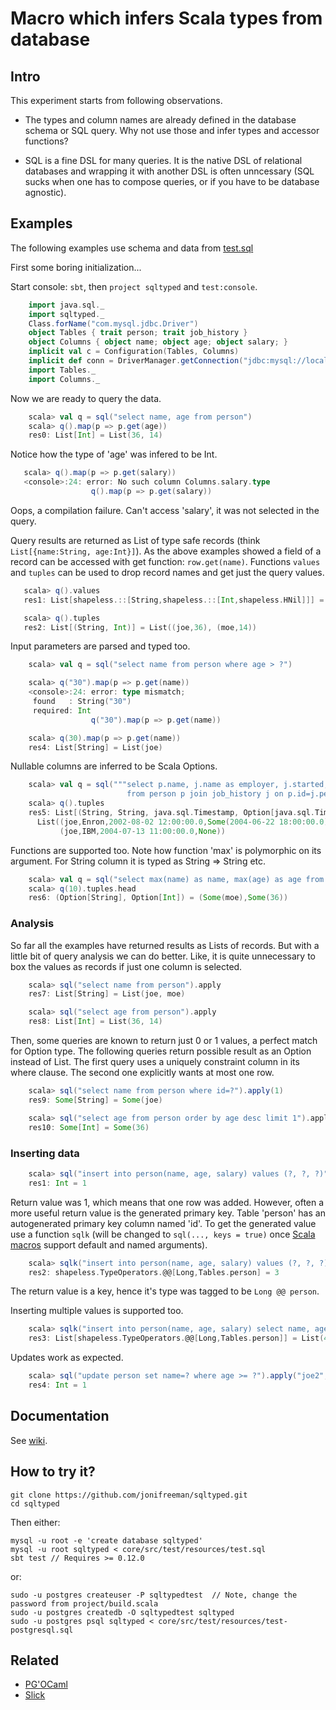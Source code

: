 Macro which infers Scala types from database
============================================

Intro
-----

This experiment starts from following observations.

* The types and column names are already defined in the database schema or SQL query. Why not use those and infer types and accessor functions?

* SQL is a fine DSL for many queries. It is the native DSL of relational databases and wrapping it with another DSL is often unncessary (SQL sucks when one has to compose queries, or if you have to be database agnostic).

Examples
--------

The following examples use schema and data from [test.sql](https://github.com/jonifreeman/sqltyped/blob/master/core/src/test/resources/test.sql)

First some boring initialization... 

Start console: ```sbt```, then ```project sqltyped``` and ```test:console```.

```scala
    import java.sql._
    import sqltyped._
    Class.forName("com.mysql.jdbc.Driver")
    object Tables { trait person; trait job_history }
    object Columns { object name; object age; object salary; }
    implicit val c = Configuration(Tables, Columns)
    implicit def conn = DriverManager.getConnection("jdbc:mysql://localhost:3306/sqltyped", "root", "")
    import Tables._
    import Columns._
```

Now we are ready to query the data.

```scala
    scala> val q = sql("select name, age from person")
    scala> q().map(p => p.get(age))
    res0: List[Int] = List(36, 14)
```

Notice how the type of 'age' was infered to be Int.

```scala
   scala> q().map(p => p.get(salary))
   <console>:24: error: No such column Columns.salary.type
                  q().map(p => p.get(salary))
```

Oops, a compilation failure. Can't access 'salary', it was not selected in the query.

Query results are returned as List of type safe records (think ```List[{name:String, age:Int}]```).
As the above examples showed a field of a record can be accessed with get function: ```row.get(name)```.
Functions ```values``` and ```tuples``` can be used to drop record names and get just the query values.

```scala
   scala> q().values
   res1: List[shapeless.::[String,shapeless.::[Int,shapeless.HNil]]] = List(joe :: 36 :: HNil, moe :: 14 :: HNil)

   scala> q().tuples
   res2: List[(String, Int)] = List((joe,36), (moe,14))
```

Input parameters are parsed and typed too.

```scala
    scala> val q = sql("select name from person where age > ?")

    scala> q("30").map(p => p.get(name))
    <console>:24: error: type mismatch;
     found   : String("30")
     required: Int
                  q("30").map(p => p.get(name))

    scala> q(30).map(p => p.get(name))
    res4: List[String] = List(joe)
```

Nullable columns are inferred to be Scala Options.

```scala
    scala> val q = sql("""select p.name, j.name as employer, j.started, j.resigned 
                          from person p join job_history j on p.id=j.person order by employer""")
    scala> q().tuples
    res5: List[(String, String, java.sql.Timestamp, Option[java.sql.Timestamp])] = 
      List((joe,Enron,2002-08-02 12:00:00.0,Some(2004-06-22 18:00:00.0)), 
           (joe,IBM,2004-07-13 11:00:00.0,None))
```

Functions are supported too. Note how function 'max' is polymorphic on its argument. For String
column it is typed as String => String etc.

```scala
    scala> val q = sql("select max(name) as name, max(age) as age from person where age > ?")
    scala> q(10).tuples.head
    res6: (Option[String], Option[Int]) = (Some(moe),Some(36))
```

### Analysis ###

So far all the examples have returned results as Lists of records. But with a little bit of query
analysis we can do better. Like, it is quite unnecessary to box the values as records if just one 
column is selected.

```scala
    scala> sql("select name from person").apply
    res7: List[String] = List(joe, moe)

    scala> sql("select age from person").apply
    res8: List[Int] = List(36, 14)
```

Then, some queries are known to return just 0 or 1 values, a perfect match for Option type. 
The following queries return possible result as an Option instead of List. The first query uses 
a uniquely constraint column in its where clause. The second one explicitly wants at most one row.

```scala
    scala> sql("select name from person where id=?").apply(1)
    res9: Some[String] = Some(joe)

    scala> sql("select age from person order by age desc limit 1").apply
    res10: Some[Int] = Some(36)
```

### Inserting data ###

```scala
    scala> sql("insert into person(name, age, salary) values (?, ?, ?)").apply("bill", 45, 30000)
    res1: Int = 1
```

Return value was 1, which means that one row was added. However, often a more useful return value 
is the generated primary key. Table 'person' has an autogenerated primary key column named 'id'. To get
the generated value use a function ```sqlk``` (will be changed to ```sql(..., keys = true)``` once 
[Scala macros](https://issues.scala-lang.org/browse/SI-5920) support default and named arguments).

```scala
    scala> sqlk("insert into person(name, age, salary) values (?, ?, ?)").apply("jill", 45, 30000)
    res2: shapeless.TypeOperators.@@[Long,Tables.person] = 3
```

The return value is a key, hence it's type was tagged to be ```Long @@ person```.

Inserting multiple values is supported too.

```scala
    scala> sqlk("insert into person(name, age, salary) select name, age, salary from person").apply
    res3: List[shapeless.TypeOperators.@@[Long,Tables.person]] = List(4, 5, 6)
```

Updates work as expected.

```scala
    scala> sql("update person set name=? where age >= ?").apply("joe2", 30)
    res4: Int = 1
```


Documentation
-------------

See [wiki](https://github.com/jonifreeman/sqltyped/wiki).

How to try it?
--------------

    git clone https://github.com/jonifreeman/sqltyped.git
    cd sqltyped

Then either:

    mysql -u root -e 'create database sqltyped'
    mysql -u root sqltyped < core/src/test/resources/test.sql
    sbt test // Requires >= 0.12.0 

or:

    sudo -u postgres createuser -P sqltypedtest  // Note, change the password from project/build.scala
    sudo -u postgres createdb -O sqltypedtest sqltyped
    sudo -u postgres psql sqltyped < core/src/test/resources/test-postgresql.sql


Related
-------

* [PG'OCaml](http://pgocaml.forge.ocamlcore.org)
* [Slick](http://slick.typesafe.com)

